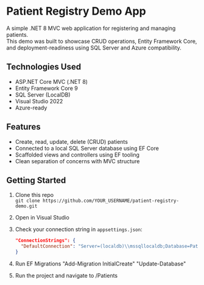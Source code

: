 # Patient Registry Demo App

A simple .NET 8 MVC web application for registering and managing patients.  
This demo was built to showcase CRUD operations, Entity Framework Core, and deployment-readiness using SQL Server and Azure compatibility.

## Technologies Used

- ASP.NET Core MVC (.NET 8)
- Entity Framework Core 9
- SQL Server (LocalDB)
- Visual Studio 2022
- Azure-ready

## Features

- Create, read, update, delete (CRUD) patients
- Connected to a local SQL Server database using EF Core
- Scaffolded views and controllers using EF tooling
- Clean separation of concerns with MVC structure

## Getting Started

1. Clone this repo  
   `git clone https://github.com/YOUR_USERNAME/patient-registry-demo.git`

2. Open in Visual Studio

3. Check your connection string in `appsettings.json`:
   ```json
   "ConnectionStrings": {
     "DefaultConnection": "Server=(localdb)\\mssqllocaldb;Database=PatientRegistryDb;Trusted_Connection=True;"
   }      
4. Run EF Migrations
"Add-Migration InitialCreate"
"Update-Database"
5. Run the project and navigate to /Patients
